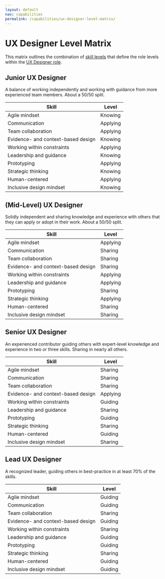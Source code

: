 ```yaml
---
layout: default
nav: capabilities
permalink: /capabilities/ux-designer-level-matrix/
---
```

# UX Designer Level Matrix

This matrix outlines the combination of [skill levels](capabilities/skill-levels) that define the role levels within the [UX Designer role](capabilities/ux-designer-role-overview).

## Junior UX Designer
A balance of working independently and working with guidance from more experienced team members. About a 50/50 split.

| Skill | Level |
| --- | --- |
| Agile mindset | Knowing |
| Communication | Applying |
| Team collaboration | Applying |
| Evidence- and context-based design | Knowing |
| Working within constraints | Applying |
| Leadership and guidance | Knowing |
| Prototyping | Applying |
| Strategic thinking | Knowing |
| Human-centered | Applying |
| Inclusive design mindset | Knowing |

## (Mid-Level) UX Designer
Solidly independent and sharing knowledge and experience with others that they can apply or adopt in their work. About a 50/50 split.

| Skill | Level |
| --- | --- |
| Agile mindset | Applying |
| Communication | Sharing |
| Team collaboration | Sharing |
| Evidence- and context-based design | Sharing |
| Working within constraints | Applying |
| Leadership and guidance | Applying |
| Prototyping | Sharing |
| Strategic thinking | Applying |
| Human-centered | Sharing |
| Inclusive design mindset | Sharing |

## Senior UX Designer
An experienced contributor guiding others with expert-level knowledge and experience in two or three skills. Sharing in nearly all others.

| Skill | Level |
| --- | --- |
| Agile mindset | Sharing |
| Communication | Sharing |
| Team collaboration | Sharing |
| Evidence- and context-based design | Applying |
| Working within constraints | Guiding |
| Leadership and guidance | Sharing |
| Prototyping | Guiding |
| Strategic thinking | Sharing |
| Human-centered | Guiding |
| Inclusive design mindset | Sharing |

## Lead UX Designer
A recognized leader, guiding others in best-practice in at least 70% of the skills.

| Skill | Level |
| --- | --- |
| Agile mindset | Guiding |
| Communication | Guiding |
| Team collaboration | Sharing |
| Evidence- and context-based design | Guiding |
| Working within constraints | Sharing |
| Leadership and guidance | Guiding |
| Prototyping | Guiding |
| Strategic thinking | Sharing |
| Human-centered | Guiding |
| Inclusive design mindset | Guiding |

